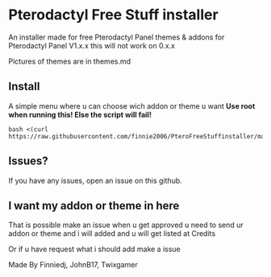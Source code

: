 # Pterodactyl Free Stuff installer
An installer made for free Pterodactyl Panel themes & addons for Pterodactyl Panel V1.x.x this will not work on 0.x.x

Pictures of themes are in themes.md

  
  
## Install
A simple menu where u can choose wich addon or theme u want
**Use root when running this! Else the script will fail!**  
```
bash <(curl https://raw.githubusercontent.com/finnie2006/PteroFreeStuffinstaller/main/resources/script.sh)
```

## Issues?
If you have any issues, open an issue on this github.

## I want my addon or theme in here
That is possible make an issue when u get approved u need to send ur addon or theme and i will added and u will get listed at Credits

Or if u have request what i should add make a issue


Made By Finniedj, JohnB17, Twixgamer
